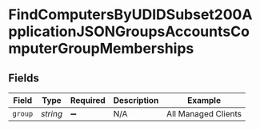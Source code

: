 # FindComputersByUDIDSubset200ApplicationJSONGroupsAccountsComputerGroupMemberships


## Fields

| Field               | Type                | Required            | Description         | Example             |
| ------------------- | ------------------- | ------------------- | ------------------- | ------------------- |
| `group`             | *string*            | :heavy_minus_sign:  | N/A                 | All Managed Clients |